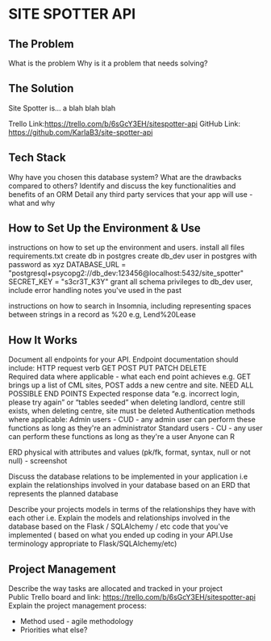 # SITE SPOTTER API 

## The Problem
What is the problem
Why is it a problem that needs solving?

## The Solution
Site Spotter is…  a blah blah blah

Trello Link:https://trello.com/b/6sGcY3EH/sitespotter-api 
GitHub Link: https://github.com/KarlaB3/site-spotter-api 

## Tech Stack
Why have you chosen this database system? What are the drawbacks compared to others?
Identify and discuss the key functionalities and benefits of an ORM
Detail any third party services that your app will use - what and why

## How to Set Up the Environment & Use
instructions on how to set up the environment and users.
install all files requirements.txt
create db in postgres
create db_dev user in postgres with password as xyz 
DATABASE_URL = "postgresql+psycopg2://db_dev:123456@localhost:5432/site_spotter"
SECRET_KEY = "s3cr3T_K3Y"
grant all schema privileges to db_dev user, include error handling notes you've used in the past

instructions on how to search in Insomnia, including representing spaces between strings in a record as %20 e.g, Lend%20Lease

## How It Works
Document all endpoints for your API. Endpoint documentation should include: 
HTTP request verb GET POST PUT PATCH DELETE  
Required data where applicable - what each end point achieves e.g. GET brings up a list of CML sites, POST adds a new centre and site. NEED ALL POSSIBLE END POINTS
Expected response data “e.g. incorrect login, please try again” or “tables seeded”  when deleting landlord, centre still exists, when deleting centre, site must be deleted
Authentication methods where applicable:
    Admin users - CUD - any admin user can perform these functions as long as they're an administrator
    Standard users - CU - any user can perform these functions as long as they're a user
    Anyone can R 

ERD physical with attributes and values (pk/fk, format, syntax, null or not null) - screenshot  

Discuss the database relations to be implemented in your application i.e explain the relationships involved in your database based on an ERD that represents the planned database 

Describe your projects models in terms of the relationships they have with each other i.e. Explain the models and relationships involved in the database based on the Flask / SQLAlchemy / etc code that you've implemented ( based on what you ended up coding in your API.Use terminology appropriate to Flask/SQLAlchemy/etc)  


## Project Management
Describe the way tasks are allocated and tracked in your project  
Public Trello board and link: https://trello.com/b/6sGcY3EH/sitespotter-api   
Explain the project management process:
* Method used - agile methodology
* Priorities 
what else?
